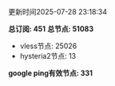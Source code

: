 更新时间2025-07-28 23:18:34

**总订阅: 451**
**总节点: 51083**
- vless节点: 25026
- hysteria2节点: 13

**google ping有效节点: 331**
